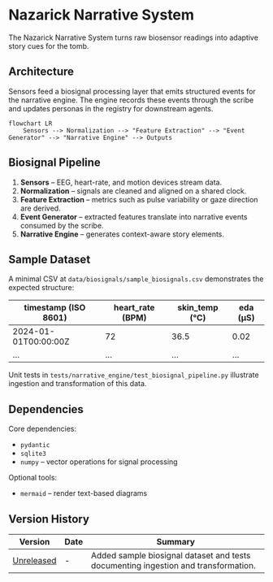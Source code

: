 # Nazarick Narrative System

The Nazarick Narrative System turns raw biosensor readings into adaptive story cues for the tomb.

## Architecture
Sensors feed a biosignal processing layer that emits structured events for the narrative engine. The engine records these events through the scribe and updates personas in the registry for downstream agents.

```mermaid
flowchart LR
    Sensors --> Normalization --> "Feature Extraction" --> "Event Generator" --> "Narrative Engine" --> Outputs
```

## Biosignal Pipeline
1. **Sensors** – EEG, heart-rate, and motion devices stream data.
2. **Normalization** – signals are cleaned and aligned on a shared clock.
3. **Feature Extraction** – metrics such as pulse variability or gaze direction are derived.
4. **Event Generator** – extracted features translate into narrative events consumed by the scribe.
5. **Narrative Engine** – generates context-aware story elements.

## Sample Dataset

A minimal CSV at `data/biosignals/sample_biosignals.csv` demonstrates the
expected structure:

| timestamp (ISO 8601) | heart_rate (BPM) | skin_temp (°C) | eda (µS) |
| --- | --- | --- | --- |
| 2024-01-01T00:00:00Z | 72 | 36.5 | 0.02 |
| … | … | … | … |

Unit tests in `tests/narrative_engine/test_biosignal_pipeline.py` illustrate
ingestion and transformation of this data.

## Dependencies

Core dependencies:

- `pydantic`
- `sqlite3`
- `numpy` – vector operations for signal processing

Optional tools:

- `mermaid` – render text-based diagrams


## Version History

| Version | Date | Summary |
|---------|------|---------|
| [Unreleased](../CHANGELOG.md#narrative-engine) | - | Added sample biosignal dataset and tests documenting ingestion and transformation. |
